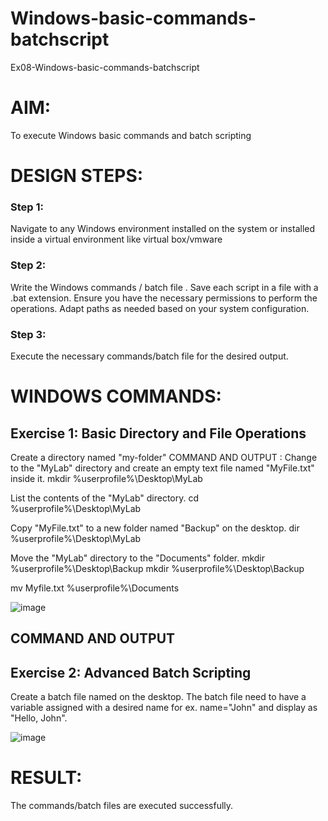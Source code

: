 
# Windows-basic-commands-batchscript
Ex08-Windows-basic-commands-batchscript

# AIM:
To execute Windows basic commands and batch scripting

# DESIGN STEPS:

### Step 1:

Navigate to any Windows environment installed on the system or installed inside a virtual environment like virtual box/vmware 

### Step 2:

Write the Windows commands / batch file . Save each script in a file with a .bat extension. Ensure you have the necessary permissions to perform the operations. Adapt paths as needed based on your system configuration.
### Step 3:

Execute the necessary commands/batch file for the desired output. 




# WINDOWS COMMANDS:
## Exercise 1: Basic Directory and File Operations
Create a directory named "my-folder"
COMMAND AND OUTPUT :
Change to the "MyLab" directory and create an empty text file named "MyFile.txt" inside it. mkdir %userprofile%\Desktop\MyLab

List the contents of the "MyLab" directory. cd %userprofile%\Desktop\MyLab

Copy "MyFile.txt" to a new folder named "Backup" on the desktop. dir %userprofile%\Desktop\MyLab

Move the "MyLab" directory to the "Documents" folder. mkdir %userprofile%\Desktop\Backup mkdir %userprofile%\Desktop\Backup

mv Myfile.txt %userprofile%\Documents

![image](https://github.com/user-attachments/assets/830d5b18-1c28-4c4a-9f01-a07a65b70471)



## COMMAND AND OUTPUT

## Exercise 2: Advanced Batch Scripting
Create a batch file named on the desktop. The batch file need to have a variable assigned with a desired name for ex. name="John" and display as "Hello, John".


![image](https://github.com/user-attachments/assets/2a71917c-4661-47f6-b26b-1b68334bf24e)






# RESULT:
The commands/batch files are executed successfully.

